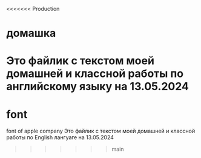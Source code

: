 <<<<<<< Production
# домашка
Это файлик с текстом моей домашней и классной работы по английскому языку на 13.05.2024
=======
# font
font of apple company 
Это файлик с текстом моей домашней и классной работы по English лангуаге на 13.05.2024
>>>>>>> main
